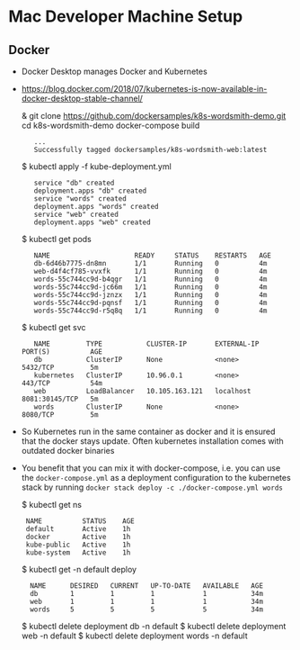 # Mac Developer Machine Setup

## Docker

* Docker Desktop manages Docker and Kubernetes
* https://blog.docker.com/2018/07/kubernetes-is-now-available-in-docker-desktop-stable-channel/


     & git clone https://github.com/dockersamples/k8s-wordsmith-demo.git
     cd k8s-wordsmith-demo
     docker-compose build  
        
         ...
         Successfully tagged dockersamples/k8s-wordsmith-web:latest
     
     $ kubectl apply -f kube-deployment.yml
     
         service "db" created
         deployment.apps "db" created
         service "words" created
         deployment.apps "words" created
         service "web" created
         deployment.apps "web" created
     
     $ kubectl get pods
     
         NAME                     READY     STATUS    RESTARTS   AGE
         db-6d46b7775-dn8mn       1/1       Running   0          4m
         web-d4f4cf785-vvxfk      1/1       Running   0          4m
         words-55c744cc9d-b4qgr   1/1       Running   0          4m
         words-55c744cc9d-jc66m   1/1       Running   0          4m
         words-55c744cc9d-jznzx   1/1       Running   0          4m
         words-55c744cc9d-pqnsf   1/1       Running   0          4m
         words-55c744cc9d-r5q8q   1/1       Running   0          4m
     
     $ kubectl get svc
     
         NAME         TYPE           CLUSTER-IP       EXTERNAL-IP   PORT(S)          AGE
         db           ClusterIP      None             <none>        5432/TCP         5m
         kubernetes   ClusterIP      10.96.0.1        <none>        443/TCP          54m
         web          LoadBalancer   10.105.163.121   localhost     8081:30145/TCP   5m
         words        ClusterIP      None             <none>        8080/TCP         5m

* So Kubernetes run in the same container as docker and it is ensured that the 
  docker stays update. Often kubernetes installation comes with outdated
  docker binaries
* You benefit that you can mix it with docker-compose, i.e. you can use the 
   `docker-compose.yml` as a deployment configuration to the kubernetes
   stack by running `docker stack deploy -c ./docker-compose.yml words`
   
   
    $ kubectl get ns
     
       NAME          STATUS    AGE
       default       Active    1h
       docker        Active    1h
       kube-public   Active    1h
       kube-system   Active    1h

    $ kubectl get -n default  deploy
    
        NAME      DESIRED   CURRENT   UP-TO-DATE   AVAILABLE   AGE
        db        1         1         1            1           34m
        web       1         1         1            1           34m
        words     5         5         5            5           34m
        
    $  kubectl delete deployment db -n default
    $  kubectl delete deployment web -n default
    $  kubectl delete deployment words -n default